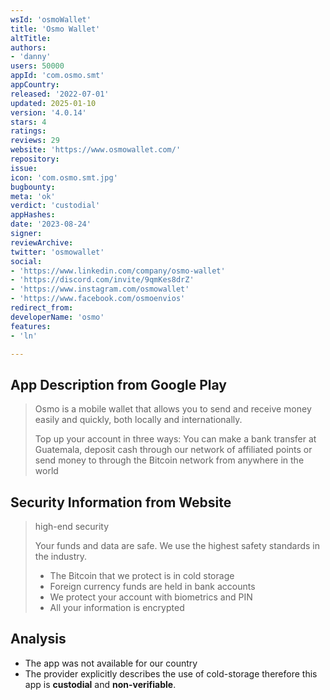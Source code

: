 ```yaml
---
wsId: 'osmoWallet'
title: 'Osmo Wallet'
altTitle: 
authors:
- 'danny'
users: 50000
appId: 'com.osmo.smt'
appCountry: 
released: '2022-07-01'
updated: 2025-01-10
version: '4.0.14'
stars: 4
ratings: 
reviews: 29
website: 'https://www.osmowallet.com/'
repository: 
issue: 
icon: 'com.osmo.smt.jpg'
bugbounty: 
meta: 'ok'
verdict: 'custodial'
appHashes: 
date: '2023-08-24'
signer: 
reviewArchive: 
twitter: 'osmowallet'
social:
- 'https://www.linkedin.com/company/osmo-wallet'
- 'https://discord.com/invite/9qmKes8drZ'
- 'https://www.instagram.com/osmowallet'
- 'https://www.facebook.com/osmoenvios'
redirect_from: 
developerName: 'osmo'
features:
- 'ln'

---
```


## App Description from Google Play

> Osmo is a mobile wallet that allows you to send and receive money easily and quickly, both locally and internationally.
>
> Top up your account in three ways: You can make a bank transfer at Guatemala, deposit cash through our network of affiliated points or send money to through the Bitcoin network from anywhere in the world

## Security Information from Website

> high-end security
>
> Your funds and data are safe. We use the highest safety standards in the industry.
>
> - The Bitcoin that we protect is in cold storage
> - Foreign currency funds are held in bank accounts
> - We protect your account with biometrics and PIN
> - All your information is encrypted

## Analysis 

- The app was not available for our country
- The provider explicitly describes the use of cold-storage therefore this app is **custodial** and **non-verifiable**.